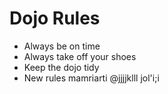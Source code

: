 Dojo Rules
==========
* Always be on time
* Always take off your shoes
* Keep the dojo tidy
* New rules mamriarti
@jjjjklll jol'i;i
